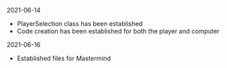 2021-06-14
- PlayerSelection class has been established
- Code creation has been established for both the player and computer

2021-06-16
- Established files for Mastermind
